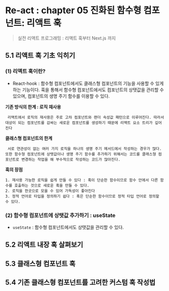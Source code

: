 # Re-act : chapter 05 진화된 함수형 컴포넌트: 리액트 훅

> 실전 리액트 프로그래밍 : 리액트 훅부터 Next.js 까지



## 5.1 리액트 훅 기초 익히기

### (1) 리액트 훅이란?

* React-hook : 함수형 컴포넌트에서도 클래스형 컴포넌트의 기능을 사용할 수 있게 하는 기능이다. 훅을 통해서 함수형 컴포넌트에서도 컴포넌트의 상탯값을 관리할 수 있으며, 컴포넌트의 생명 주기 함수를 이용할 수 있다.

**기존 방식의 한계 : 로직 재사용**

```
 리액트에서 로직의 재사용은 주로 고차 컴포넌트와 랜더 속성값 패턴으로 이루어진다. 따라서 대상이 되는 컴포넌트를 감싸는 새로운 컴포넌트를 생성하기 때문에 리액트 요소 트리가 깊어진다
```



**클래스형 컴포넌트의 한계**

```
 서로 연관성이 없는 여러 가지 로직을 하나의 생명 주기 메서드에서 작성하는 경우가 많다. 또한 함수형 컴포넌트에 상탯값이나 생명 주기 함수를 추가하기 위해서는 코드를 클래스형 컴포넌트로 변경하는 작업을 해 부수적으로 작성하는 코드가 많아진다.
```



**훅의 장점**

```
1. 재사용 가능한 로직을 쉽게 만들 수 있다 : 훅이 단순한 함수이므로 함수 안에서 다른 함수를 호출하는 것으로 새로운 훅을 만들 수 있다.
2. 로직을 한곳으로 모을 수 있어 가독성이 좋아진다
3. 정적 언어로 타입을 정의하기 쉽다 : 훅은 단순한 함수이므로 정적 타입 언어로 정의할 수 있다.
```



### (2) 함수형 컴포넌트에 상탯값 추가하기 : useState

* `useState` : 함수형 컴포넌트에서도 상탯값을 관리할 수  있다.

## 5.2 리액트 내장 훅 살펴보기



## 5.3 클래스형 컴포넌트 훅



## 5.4 기존 클래스형 컴포넌트를 고려한 커스텀 훅 작성법

